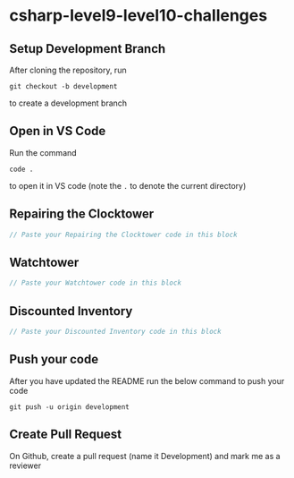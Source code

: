 # csharp-level9-level10-challenges

## Setup Development Branch
After cloning the repository, run

```
git checkout -b development
```

to create a development branch

## Open in VS Code 

Run the command 

```
code .
```

to open it in VS code (note the `.` to denote the current directory)

## Repairing the Clocktower

```csharp
// Paste your Repairing the Clocktower code in this block
```

## Watchtower
```csharp
// Paste your Watchtower code in this block
```

## Discounted Inventory
```csharp
// Paste your Discounted Inventory code in this block
```

## Push your code

After you have updated the README run the below command to push your code

```
git push -u origin development
```

## Create Pull Request
On Github, create a pull request (name it Development) and mark me as a reviewer
